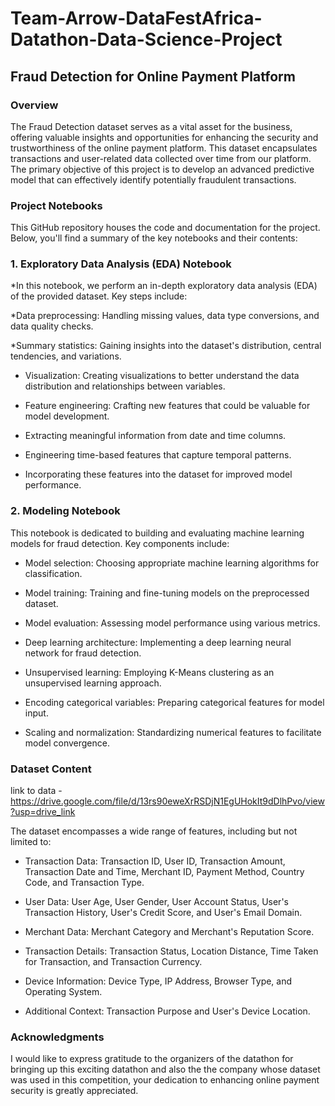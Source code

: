 # Team-Arrow-DataFestAfrica-Datathon-Data-Science-Project

## Fraud Detection for Online Payment Platform

### Overview
The Fraud Detection dataset serves as a vital asset for the business, offering valuable insights and opportunities for enhancing the security and trustworthiness of the online payment platform. This dataset encapsulates transactions and user-related data collected over time from our platform. The primary objective of this project is to develop an advanced predictive model that can effectively identify potentially fraudulent transactions.

### Project Notebooks

This GitHub repository houses the code and documentation for the project. Below, you'll find a summary of the key notebooks and their contents:

### 1. Exploratory Data Analysis (EDA) Notebook

*In this notebook, we perform an in-depth exploratory data analysis (EDA) of the provided dataset. Key steps include:

*Data preprocessing: Handling missing values, data type conversions, and data quality checks.

*Summary statistics: Gaining insights into the dataset's distribution, central tendencies, and variations.

* Visualization: Creating visualizations to better understand the data distribution and relationships between variables.

* Feature engineering: Crafting new features that could be valuable for model development.

* Extracting meaningful information from date and time columns.

* Engineering time-based features that capture temporal patterns.

* Incorporating these features into the dataset for improved model performance.

### 2. Modeling Notebook

This notebook is dedicated to building and evaluating machine learning models for fraud detection. Key components include:

* Model selection: Choosing appropriate machine learning algorithms for classification.

* Model training: Training and fine-tuning models on the preprocessed dataset.

* Model evaluation: Assessing model performance using various metrics.

* Deep learning architecture: Implementing a deep learning neural network for fraud detection.

* Unsupervised learning: Employing K-Means clustering as an unsupervised learning approach.

* Encoding categorical variables: Preparing categorical features for model input.

* Scaling and normalization: Standardizing numerical features to facilitate model convergence.

### Dataset Content
link to data - https://drive.google.com/file/d/13rs90eweXrRSDjN1EgUHokIt9dDlhPvo/view?usp=drive_link 

The dataset encompasses a wide range of features, including but not limited to:

* Transaction Data: Transaction ID, User ID, Transaction Amount, Transaction Date and Time, Merchant ID, Payment Method, Country Code, and Transaction Type.

* User Data: User Age, User Gender, User Account Status, User's Transaction History, User's Credit Score, and User's Email Domain.

* Merchant Data: Merchant Category and Merchant's Reputation Score.

* Transaction Details: Transaction Status, Location Distance, Time Taken for Transaction, and Transaction Currency.

* Device Information: Device Type, IP Address, Browser Type, and Operating System.

* Additional Context: Transaction Purpose and User's Device Location.

### Acknowledgments
I would like to express gratitude to the organizers of the datathon for bringing up this exciting datathon and also the the company whose dataset was used in this competition, your dedication to enhancing online payment security is greatly appreciated.
